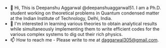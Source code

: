 - 👋 Hi, This is Deepanshu Aggarwal @deepanshuaggarwal51. I am a Ph.D. student working on theoretical problems in Quantum condensed matter at the Indian Institute of Technology, Delhi, India.
- 👀 I'm interested in learning various theories to obtain analytical results while simultaneously implementing them to write efficient codes for the various complex systems to dig out their rich physics.
- 📫 How to reach me - Please write to me at daggarwal305@gmail.com.

<!---
da8013/da8013 is a ✨ special ✨ repository because its `README.md` (this file) appears on your GitHub profile.
You can click the Preview link to take a look at your changes.
--->
